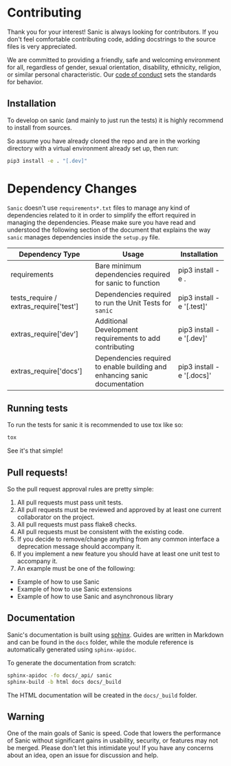 # Contributing

Thank you for your interest! Sanic is always looking for contributors. If you
don't feel comfortable contributing code, adding docstrings to the source files
is very appreciated.

We are committed to providing a friendly, safe and welcoming environment for all,
regardless of gender, sexual orientation, disability, ethnicity, religion,
or similar personal characteristic.
Our [code of conduct](./CONDUCT.md) sets the standards for behavior.

## Installation

To develop on sanic (and mainly to just run the tests) it is highly recommend to
install from sources.

So assume you have already cloned the repo and are in the working directory with
a virtual environment already set up, then run:

```bash
pip3 install -e . "[.dev]"
```

# Dependency Changes

`Sanic` doesn't use `requirements*.txt` files to manage any kind of dependencies related to it in order to simplify the
effort required in managing the dependencies. Please make sure you have read and understood the following section of
the document that explains the way `sanic` manages dependencies inside the `setup.py` file.

| Dependency Type                           | Usage                                                                      | Installation                 |
| ------------------------------------------| -------------------------------------------------------------------------- | ---------------------------  |
| requirements                              | Bare minimum dependencies required for sanic to function                   | pip3 install -e .            |
| tests_require / extras_require['test']    | Dependencies required to run the Unit Tests for `sanic`                    | pip3 install -e '[.test]'    |
| extras_require['dev']                     | Additional Development requirements to add contributing                    | pip3 install -e '[.dev]'     |
| extras_require['docs']                    | Dependencies required to enable building and enhancing sanic documentation | pip3 install -e '[.docs]'    |

## Running tests

To run the tests for sanic it is recommended to use tox like so:

```bash
tox
```

See it's that simple!

## Pull requests!

So the pull request approval rules are pretty simple:
1. All pull requests must pass unit tests.
2. All pull requests must be reviewed and approved by at least
one current collaborator on the project.
3. All pull requests must pass flake8 checks.
4. All pull requests must be consistent with the existing code.
5. If you decide to remove/change anything from any common interface
a deprecation message should accompany it.
6. If you implement a new feature you should have at least one unit
test to accompany it.
7. An example must be one of the following:
  * Example of how to use Sanic
  * Example of how to use Sanic extensions
  * Example of how to use Sanic and asynchronous library

## Documentation

Sanic's documentation is built
using [sphinx](http://www.sphinx-doc.org/en/1.5.1/). Guides are written in
Markdown and can be found in the `docs` folder, while the module reference is
automatically generated using `sphinx-apidoc`.

To generate the documentation from scratch:

```bash
sphinx-apidoc -fo docs/_api/ sanic
sphinx-build -b html docs docs/_build
```

The HTML documentation will be created in the `docs/_build` folder.

## Warning

One of the main goals of Sanic is speed. Code that lowers the performance of
Sanic without significant gains in usability, security, or features may not be
merged. Please don't let this intimidate you! If you have any concerns about an
idea, open an issue for discussion and help.
